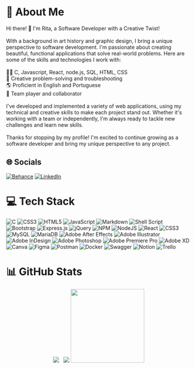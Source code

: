 # 💫 About Me
Hi there! 👋 I'm Rita, a Software Developer with a Creative Twist!<br><br>With a background in art history and graphic design, I bring a unique perspective to software development. I'm passionate about creating beautiful, functional applications that solve real-world problems. Here are some of the skills and technologies I work with:<br><br>👨‍💻 C, Javascript, React, node.js, SQL, HTML, CSS<br>🎨 Creative problem-solving and troubleshooting<br>🌎 Proficient in English and Portuguese<br>🤝 Team player and collaborator<br><br>I've developed and implemented a variety of web applications, using my technical and creative skills to make each project stand out. Whether it's working with a team or independently, I'm always ready to tackle new challenges and learn new skills.<br><br>Thanks for stopping by my profile! I'm excited to continue growing as a software developer and bring my unique perspective to any project.<br>


## 🌐 Socials
[![Behance](https://img.shields.io/badge/Behance-1769ff?logo=behance&logoColor=white)](https://behance.net/ritaandrad8b58) [![LinkedIn](https://img.shields.io/badge/LinkedIn-%230077B5.svg?logo=linkedin&logoColor=white)](https://linkedin.com/in/ritaisabelmq) 

# 💻 Tech Stack

![C](https://img.shields.io/badge/c-%238672D5.svg?style=for-the-badge&logo=c&logoColor=white) ![CSS3](https://img.shields.io/badge/css3-%23E3EBF5.svg?style=for-the-badge&logo=css3&logoColor=white) ![HTML5](https://img.shields.io/badge/html5-%238672D5.svg?style=for-the-badge&logo=html5&logoColor=white) ![JavaScript](https://img.shields.io/badge/javascript-%238672D5.svg?style=for-the-badge&logo=javascript&logoColor=%23F7DF1E) ![Markdown](https://img.shields.io/badge/markdown-%9999FF.svg?style=for-the-badge&logo=markdown&logoColor=white) ![Shell Script](https://img.shields.io/badge/shell_script-%9999FF.svg?style=for-the-badge&logo=gnu-bash&logoColor=white) ![Bootstrap](https://img.shields.io/badge/bootstrap-%9999FF.svg?style=for-the-badge&logo=bootstrap&logoColor=white) ![Express.js](https://img.shields.io/badge/express.js-%238672D5.svg?style=for-the-badge&logo=express&logoColor=%2361DAFB) ![jQuery](https://img.shields.io/badge/jquery-%238672D5.svg?style=for-the-badge&logo=jquery&logoColor=white) ![NPM](https://img.shields.io/badge/NPM-%9999FF.svg?style=for-the-badge&logo=npm&logoColor=white) ![NodeJS](https://img.shields.io/badge/node.js-238672D5?style=for-the-badge&logo=node.js&logoColor=white) ![React](https://img.shields.io/badge/react-%238672D5.svg?style=for-the-badge&logo=react&logoColor=%2361DAFB) ![CSS3](https://img.shields.io/badge/css3-%239999FF.svg?style=for-the-badge&logo=css3&logoColor=white) ![MySQL](https://img.shields.io/badge/mysql-%238672D5.svg?style=for-the-badge&logo=mysql&logoColor=white) ![MariaDB](https://img.shields.io/badge/MariaDB-9999FF?style=for-the-badge&logo=mariadb&logoColor=white) ![Adobe After Effects](https://img.shields.io/badge/Adobe%20After%20Effects-9999FF.svg?style=for-the-badge&logo=Adobe%20After%20Effects&logoColor=white) ![Adobe Illustrator](https://img.shields.io/badge/adobeillustrator-%9999FF.svg?style=for-the-badge&logo=adobeillustrator&logoColor=white) ![Adobe InDesign](https://img.shields.io/badge/Adobe%20InDesign-9999FF?style=for-the-badge&logo=adobeindesign&logoColor=white) ![Adobe Photoshop](https://img.shields.io/badge/adobephotoshop-%9999FF.svg?style=for-the-badge&logo=adobephotoshop&logoColor=white) ![Adobe Premiere Pro](https://img.shields.io/badge/Adobe%20Premiere%20Pro-9999FF.svg?style=for-the-badge&logo=Adobe%20Premiere%20Pro&logoColor=white) ![Adobe XD](https://img.shields.io/badge/Adobe%20XD-9999FF?style=for-the-badge&logo=Adobe%20XD&logoColor=white) ![Canva](https://img.shields.io/badge/Canva-%9999FF.svg?style=for-the-badge&logo=Canva&logoColor=white) 	![Figma](https://img.shields.io/badge/figma-%9999FF.svg?style=for-the-badge&logo=figma&logoColor=white) ![Postman](https://img.shields.io/badge/Postman-9999FF?style=for-the-badge&logo=postman&logoColor=white) ![Docker](https://img.shields.io/badge/docker-%9999FF.svg?style=for-the-badge&logo=docker&logoColor=white) ![Swagger](https://img.shields.io/badge/-Swagger-%23Clojure?style=for-the-badge&logo=swagger&logoColor=white) ![Notion](https://img.shields.io/badge/Notion-%9999FF.svg?style=for-the-badge&logo=notion&logoColor=white) ![Trello](https://img.shields.io/badge/Trello-%23111111.svg?style=for-the-badge&logo=Trello&logoColor=white)

# 📊 GitHub Stats

<div align="center">
  <img src="https://github-readme-stats.vercel.app/api?username=risabelmq&theme=buefy&hide_border=false&include_all_commits=true&count_private=true"/>
  &nbsp;
  <img src="https://github-readme-streak-stats.herokuapp.com/?user=risabelmq&theme=buefy&hide_border=false"/>
  <img height="200" src="https://github-readme-stats.vercel.app/api/top-langs/?username=risabelmq&theme=buefy&hide_border=false&include_all_commits=true&count_private=true&layout=compact"/>
</div>
